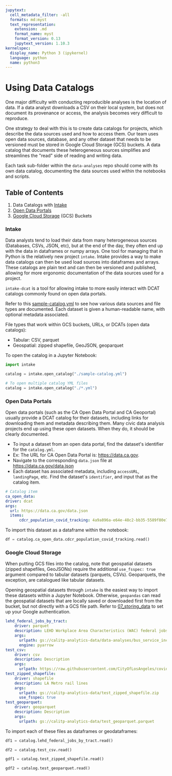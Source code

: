 ```yaml
---
jupytext:
  cell_metadata_filter: -all
  formats: md:myst
  text_representation:
    extension: .md
    format_name: myst
    format_version: 0.13
    jupytext_version: 1.10.3
kernelspec:
  display_name: Python 3 (ipykernel)
  language: python
  name: python3
---
```


# Using Data Catalogs

One major difficulty with conducting reproducible analyses is the location of data. If a data analyst downloads a CSV on their local system, but does not document its provenance or access, the analysis becomes very difficult to reproduce.

One strategy to deal with this is to create data catalogs for projects, which describe the data sources used and how to access them. Our team uses open data sources, database, and any other dataset that needs to be versioned must be stored in Google Cloud Storage (GCS) buckets. A data catalog that documents these heterogeneous sources simplifies and streamlines the "read" side of reading and writing data.

Each task sub-folder within the `data-analyses` repo should come with its own data catalog, documenting the data sources used within the notebooks and scripts.

## Table of Contents

1. Data Catalogs with [Intake](#intake)
1. [Open Data Portals](#open-data-portals)
1. [Google Cloud Storage](#google-cloud-storage) (GCS) Buckets

### Intake

Data analysts tend to load their data from many heterogeneous sources (Databases, CSVs, JSON, etc), but at the end of the day, they often end up with the data in dataframes or numpy arrays. One tool for managing that in Python is the relatively new project `intake`. Intake provides a way to make data catalogs can then be used load sources into dataframes and arrays. These catalogs are plain text and can then be versioned and published, allowing for more ergonomic documentation of the data sources used for a project.

`intake-dcat` is a tool for allowing intake to more easily interact with DCAT catalogs commonly found on open data portals.

Refer to this [sample-catalog.yml](sample-catalog) to see how various data sources and file types are documented. Each dataset is given a human-readable name, with optional metadata associated.

File types that work within GCS buckets, URLs, or DCATs (open data catalogs):
* Tabular: CSV, parquet
* Geospatial: zipped shapefile, GeoJSON, geoparquet

To open the catalog in a Jupyter Notebook:

```python
import intake

catalog = intake.open_catalog("./sample-catalog.yml")

# To open multiple catalog YML files
catalog = intake.open_catalog("./*.yml")
```

### Open Data Portals

Open data portals (such as the CA Open Data Portal and CA Geoportal) usually provide a DCAT catalog for their datasets, including links for downloading them and metadata describing them. Many civic data analysis projects end up using these open datasets. When they do, it should be clearly documented.

* To input a dataset from an open data portal, find the dataset's identifier for the `catalog.yml`.
* Ex: The URL for CA Open Data Portal is: https://data.ca.gov.
* Navigate to the corresponding `data.json` file at https://data.ca.gov/data.json
* Each dataset has associated metadata, including `accessURL`, `landingPage`, etc. Find the dataset's `identifier`, and input that as the catalog item.

```yaml
# Catalog item
ca_open_data:
driver: dcat
args:
  url: https://data.ca.gov/data.json
  items:
      cdcr_population_covid_tracking: 4a9a896a-e64e-48c2-bb35-5589f80e7c52
```

To import this dataset as a dataframe within the notebook:

```python
df = catalog.ca_open_data.cdcr_population_covid_tracking.read()
```

### Google Cloud Storage

When putting GCS files into the catalog, note that geospatial datasets (zipped shapefiles, GeoJSONs) require the additional `use_fsspec: true` argument compared to tabular datasets (parquets, CSVs). Geoparquets, the exception, are catalogued like tabular datasets.

Opening geospatial datasets through `intake` is the easiest way to import these datasets within a Jupyter Notebook. Otherwise, `geopandas` can read the geospatial datasets that are locally saved or downloaded first from the bucket, but not directly with a GCS file path. Refer to [07_storing_data](./07_storing_data.md#setting-up-google-authentication) to set up your Google authentication.

```yaml
lehd_federal_jobs_by_tract:
    driver: parquet
    description: LEHD Workplace Area Characteristics (WAC) federal jobs by census tract.
    args:
      urlpath: gs://calitp-analytics-data/data-analyses/bus_service_increase/wac_fed_tract.parquet
      engine: pyarrow
test_csv:
    driver: csv
    description: Description
    args:
      urlpath: https://raw.githubusercontent.com/CityOfLosAngeles/covid19-indicators/master/data/ca_county_pop_crosswalk.csv
test_zipped_shapefile:
    driver: shapefile
    description: LA Metro rail lines
    args:
      urlpath: gs://calitp-analytics-data/test_zipped_shapefile.zip
      use_fsspec: true
test_geoparquet:
    driver: geoparquet
    description: Description
    args:
      urlpath: gs://calitp-analytics-data/test_geoparquet.parquet
```

To import each of these files as dataframes or geodataframes:

```python
df1 = catalog.lehd_federal_jobs_by_tract.read()

df2 = catalog.test_csv.read()

gdf1 = catalog.test_zipped_shapefile.read()

gdf2 = catalog.test_geoparquet.read()
```

